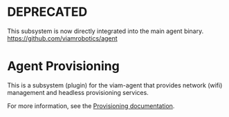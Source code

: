 # DEPRECATED
This subsystem is now directly integrated into the main agent binary. https://github.com/viamrobotics/agent

# Agent Provisioning
This is a subsystem (plugin) for the viam-agent that provides network (wifi) management and headless provisioning services.

For more information, see the [Provisioning documentation](https://docs.viam.com/fleet/provision/).
